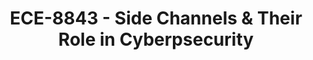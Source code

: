 ---
layout: course
title: ECE-8843 - Side Channels & Their Role in Cyberpsecurity
aliases: 
course_id: ECE-8843
permalink: /ECE-8843/
---